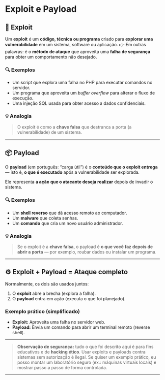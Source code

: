 # Exploit e Payload

## 🧨 Exploit

Um **exploit** é um **código, técnica ou programa** criado para **explorar uma vulnerabilidade** em um sistema, software ou aplicação.
👉 Em outras palavras: é o **método de ataque** que aproveita uma **falha de segurança** para obter um comportamento não desejado.

### 🔍 Exemplos

* Um script que explora uma falha no PHP para executar comandos no servidor.
* Um programa que aproveita um *buffer overflow* para alterar o fluxo de execução.
* Uma injeção SQL usada para obter acesso a dados confidenciais.

### 💡 Analogia

> O exploit é como a **chave falsa** que destranca a porta (a vulnerabilidade) de um sistema.

---

## 📦 Payload

O **payload** (em português: “carga útil”) é o **conteúdo que o exploit entrega** — isto é, **o que é executado** após a vulnerabilidade ser explorada.

Ele representa **a ação que o atacante deseja realizar** depois de invadir o sistema.

### 🔍 Exemplos

* Um **shell reverso** que dá acesso remoto ao computador.
* Um **malware** que coleta senhas.
* Um **comando** que cria um novo usuário administrador.

### 💡 Analogia

> Se o exploit é a **chave falsa**, o payload é **o que você faz depois de abrir a porta** — por exemplo, roubar dados ou instalar um programa.

---

## ⚙️ Exploit + Payload = Ataque completo

Normalmente, os dois são usados juntos:

1. O **exploit** abre a brecha (explora a falha).
2. O **payload** entra em ação (executa o que foi planejado).

### Exemplo prático (simplificado)

* **Exploit:** Aproveita uma falha no servidor web.
* **Payload:** Envia um comando para abrir um terminal remoto (reverse shell).

---

> **Observação de segurança:** tudo o que foi descrito aqui é para fins educativos e de **hacking ético**. Usar exploits e payloads contra sistemas sem autorização é ilegal. Se quiser um exemplo prático, eu posso montar um laboratório seguro (ex.: máquinas virtuais locais) e mostrar passo a passo de forma controlada.

---
